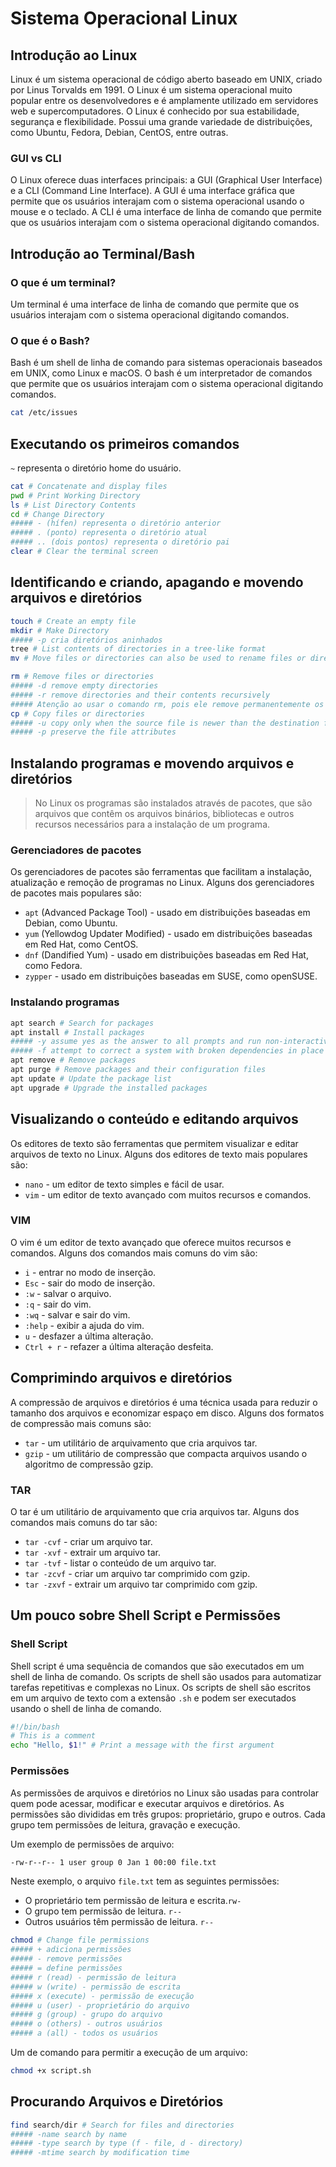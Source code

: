 # Sistema Operacional Linux

## Introdução ao Linux
Linux é um sistema operacional de código aberto baseado em UNIX, criado por Linus Torvalds em 1991. O Linux é um sistema operacional muito popular entre os desenvolvedores e é amplamente utilizado em servidores web e supercomputadores. O Linux é conhecido por sua estabilidade, segurança e flexibilidade. Possui uma grande variedade de distribuições, como Ubuntu, Fedora, Debian, CentOS, entre outras.

### GUI vs CLI
O Linux oferece duas interfaces principais: a GUI (Graphical User Interface) e a CLI (Command Line Interface). A GUI é uma interface gráfica que permite que os usuários interajam com o sistema operacional usando o mouse e o teclado. A CLI é uma interface de linha de comando que permite que os usuários interajam com o sistema operacional digitando comandos.

## Introdução ao Terminal/Bash

### O que é um terminal?
Um terminal é uma interface de linha de comando que permite que os usuários interajam com o sistema operacional digitando comandos. 

### O que é o Bash?
Bash é um shell de linha de comando para sistemas operacionais baseados em UNIX, como Linux e macOS. O bash é um interpretador de comandos que permite que os usuários interajam com o sistema operacional digitando comandos.

```bash
cat /etc/issues
```

## Executando os primeiros comandos
`~` representa o diretório home do usuário.
```bash
cat # Concatenate and display files
pwd # Print Working Directory
ls # List Directory Contents
cd # Change Directory 
##### - (hífen) representa o diretório anterior
##### . (ponto) representa o diretório atual
##### .. (dois pontos) representa o diretório pai
clear # Clear the terminal screen
```

## Identificando e criando, apagando e movendo arquivos e diretórios
```bash
touch # Create an empty file
mkdir # Make Directory 
##### -p cria diretórios aninhados
tree # List contents of directories in a tree-like format
mv # Move files or directories can also be used to rename files or directories

rm # Remove files or directories
##### -d remove empty directories
##### -r remove directories and their contents recursively
##### Atenção ao usar o comando rm, pois ele remove permanentemente os arquivos e diretórios
cp # Copy files or directories
##### -u copy only when the source file is newer than the destination file or when the destination file is missing
##### -p preserve the file attributes
```

## Instalando programas e movendo arquivos e diretórios
> No Linux os programas são instalados através de pacotes, que são arquivos que contêm os arquivos binários, bibliotecas e outros recursos necessários para a instalação de um programa.

### Gerenciadores de pacotes
Os gerenciadores de pacotes são ferramentas que facilitam a instalação, atualização e remoção de programas no Linux. Alguns dos gerenciadores de pacotes mais populares são: 
- `apt` (Advanced Package Tool) - usado em distribuições baseadas em Debian, como Ubuntu.
- `yum` (Yellowdog Updater Modified) - usado em distribuições baseadas em Red Hat, como CentOS.
- `dnf` (Dandified Yum) - usado em distribuições baseadas em Red Hat, como Fedora.
- `zypper` - usado em distribuições baseadas em SUSE, como openSUSE.

### Instalando programas
```bash
apt search # Search for packages
apt install # Install packages
##### -y assume yes as the answer to all prompts and run non-interactively
##### -f attempt to correct a system with broken dependencies in place
apt remove # Remove packages
apt purge # Remove packages and their configuration files
apt update # Update the package list
apt upgrade # Upgrade the installed packages
```

## Visualizando o conteúdo e editando arquivos
Os editores de texto são ferramentas que permitem visualizar e editar arquivos de texto no Linux. Alguns dos editores de texto mais populares são:
- `nano` - um editor de texto simples e fácil de usar.
- `vim` - um editor de texto avançado com muitos recursos e comandos.

### VIM
O vim é um editor de texto avançado que oferece muitos recursos e comandos. Alguns dos comandos mais comuns do vim são:
- `i` - entrar no modo de inserção.
- `Esc` - sair do modo de inserção.
- `:w` - salvar o arquivo.
- `:q` - sair do vim.
- `:wq` - salvar e sair do vim.
- `:help` - exibir a ajuda do vim.
- `u` - desfazer a última alteração.
- `Ctrl + r` - refazer a última alteração desfeita.

## Comprimindo arquivos e diretórios
A compressão de arquivos e diretórios é uma técnica usada para reduzir o tamanho dos arquivos e economizar espaço em disco. Alguns dos formatos de compressão mais comuns são:
- `tar` - um utilitário de arquivamento que cria arquivos tar.
- `gzip` - um utilitário de compressão que compacta arquivos usando o algoritmo de compressão gzip.

### TAR
O tar é um utilitário de arquivamento que cria arquivos tar. Alguns dos comandos mais comuns do tar são:
- `tar -cvf` - criar um arquivo tar.
- `tar -xvf` - extrair um arquivo tar.
- `tar -tvf` - listar o conteúdo de um arquivo tar.
- `tar -zcvf` - criar um arquivo tar comprimido com gzip.
- `tar -zxvf` - extrair um arquivo tar comprimido com gzip.

## Um pouco sobre Shell Script e Permissões

### Shell Script
Shell script é uma sequência de comandos que são executados em um shell de linha de comando. Os scripts de shell são usados para automatizar tarefas repetitivas e complexas no Linux. Os scripts de shell são escritos em um arquivo de texto com a extensão `.sh` e podem ser executados usando o shell de linha de comando.

```bash
#!/bin/bash
# This is a comment
echo "Hello, $1!" # Print a message with the first argument
```


### Permissões
As permissões de arquivos e diretórios no Linux são usadas para controlar quem pode acessar, modificar e executar arquivos e diretórios. As permissões são divididas em três grupos: proprietário, grupo e outros. Cada grupo tem permissões de leitura, gravação e execução.

Um exemplo de permissões de arquivo:
```bash
-rw-r--r-- 1 user group 0 Jan 1 00:00 file.txt
```
Neste exemplo, o arquivo `file.txt` tem as seguintes permissões:
- O proprietário tem permissão de leitura e escrita.`rw-`
- O grupo tem permissão de leitura. `r--`
- Outros usuários têm permissão de leitura. `r--`
    
```bash
chmod # Change file permissions
##### + adiciona permissões
##### - remove permissões
##### = define permissões
##### r (read) - permissão de leitura
##### w (write) - permissão de escrita
##### x (execute) - permissão de execução
##### u (user) - proprietário do arquivo
##### g (group) - grupo do arquivo
##### o (others) - outros usuários
##### a (all) - todos os usuários
```

Um de comando para permitir a execução de um arquivo:
```bash
chmod +x script.sh
```


## Procurando Arquivos e Diretórios
```bash
find search/dir # Search for files and directories
##### -name search by name
##### -type search by type (f - file, d - directory)
##### -mtime search by modification time
```